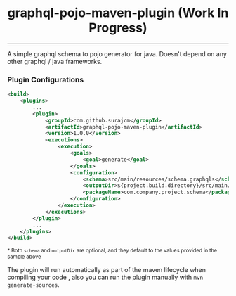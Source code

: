 <h1 align="center">
    graphql-pojo-maven-plugin (Work In Progress)
</h1>
<hr />
A simple graphql schema to pojo generator for java. Doesn't depend on any other graphql / java frameworks.


### Plugin Configurations

```xml
<build>
    <plugins>
        ...
        <plugin>
            <groupId>com.github.surajcm</groupId>
            <artifactId>graphql-pojo-maven-plugin</artifactId>
            <version>1.0.0</version>
            <executions>
                <execution>
                    <goals>
                        <goal>generate</goal>
                    </goals>
                    <configuration>
                        <schema>src/main/resources/schema.graphqls</schema>
                        <outputDir>${project.build.directory}/src/main/java/</outputDir>
                        <packageName>com.company.project.schema</packageName>
                    </configuration>
                </execution>
            </executions>
        </plugin>
        ...
    </plugins>
</build>
```
<sub>* Both `schema` and `outputDir` are optional, and they default to the values provided in the sample above</sub>

The plugin will run automatically as part of the maven lifecycle when compiling your code , also you can run the plugin manually with `mvn generate-sources`.
